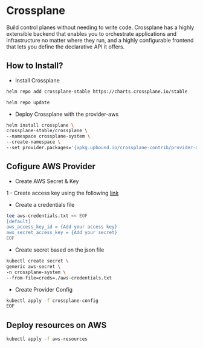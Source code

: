 # Crossplane

Build control planes without needing to write code. Crossplane has a highly extensible backend that enables you to orchestrate applications and infrastructure no matter where they run, and a highly configurable frontend that lets you define the declarative API it offers.

## How to Install?

- Install Crossplane

``` bash
helm repo add crossplane-stable https://charts.crossplane.io/stable
```

``` bash
helm repo update
```

- Deploy Crossplane with the provider-aws

``` bash
helm install crossplane \
crossplane-stable/crossplane \
--namespace crossplane-system \
--create-namespace \
--set provider.packages='{xpkg.upbound.io/crossplane-contrib/provider-aws:v0.39.0}'
```

## Cofigure AWS Provider

- Create AWS Secret & Key

1 - Create access key using the following [link](https://us-east-1.console.aws.amazon.com/iam/home#/security_credentials/access-key-wizard)

- Create a credentials file

``` bash
tee aws-credentials.txt << EOF
[default]
aws_access_key_id = {Add your access key}
aws_secret_access_key = {Add your secret}
EOF
```

- Create secret based on the json file

``` bash
kubectl create secret \
generic aws-secret \
-n crossplane-system \
--from-file=creds=./aws-credentials.txt
```

- Create Provider Config

``` bash
kubectl apply -f crossplane-config
EOF
```

## Deploy resources on AWS

``` bash
kubectl apply -f aws-resources
```
